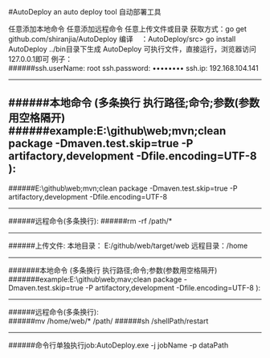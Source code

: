#AutoDeploy
an auto deploy tool  自动部署工具

任意添加本地命令
任意添加远程命令
任意上传文件或目录
获取方式：go get github.com/shiranjia/AutoDeploy
编译    ：AutoDeploy/src> go install AutoDeploy
../bin目录下生成 AutoDeploy 可执行文件，直接运行，浏览器访问127.0.0.1即可
例子： </br>
######ssh.userName: root ssh.password: ••••••••  ssh.ip:  192.168.104.141

--------------------------------------------------------------------------------------------------------------------------------------

######本地命令 (多条换行 执行路径;命令;参数(参数用空格隔开)
######example:E:\github\web;mvn;clean package -Dmaven.test.skip=true -P artifactory,development -Dfile.encoding=UTF-8 ): </br>
--------------------------------------------------------------------------------------------------------------------------------------
######E:\github\web;mvn;clean package -Dmaven.test.skip=true -P artifactory,development -Dfile.encoding=UTF-8 

--------------------------------------------------------------------------------------------------------------------------------------
######远程命令(多条换行):
######rm -rf /path/*

--------------------------------------------------------------------------------------------------------------------------------------

######上传文件: 本地目录： E:/github/web/target/web 远程目录：/home

--------------------------------------------------------------------------------------------------------------------------------------

#######本地命令 (多条换行 执行路径;命令;参数(参数用空格隔开)
#######example:E:\github\web;mav;clean package -Dmaven.test.skip=true -P artifactory,development -Dfile.encoding=UTF-8 ): 

--------------------------------------------------------------------------------------------------------------------------------------

######远程命令(多条换行):  
######mv /home/web/* /path/
######sh /shellPath/restart

--------------------------------------------------------------------------------------------------------------------------------------

######命令行单独执行job:AutoDeploy.exe -j jobName -p dataPath
